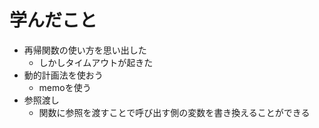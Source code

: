 # 学んだこと
- 再帰関数の使い方を思い出した
    - しかしタイムアウトが起きた
- 動的計画法を使おう
    - memoを使う
- 参照渡し
    - 関数に参照を渡すことで呼び出す側の変数を書き換えることができる
